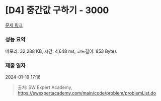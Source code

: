 # [D4] 중간값 구하기 - 3000 

[문제 링크](https://swexpertacademy.com/main/code/problem/problemDetail.do?contestProbId=AV-fO0s6ARoDFAXT) 

### 성능 요약

메모리: 32,288 KB, 시간: 4,648 ms, 코드길이: 853 Bytes

### 제출 일자

2024-01-19 17:16



> 출처: SW Expert Academy, https://swexpertacademy.com/main/code/problem/problemList.do